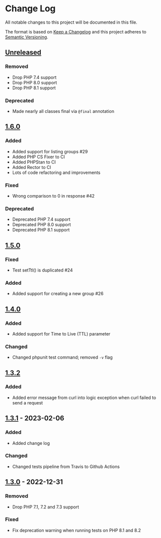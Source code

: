 # Change Log

All notable changes to this project will be documented in this file.

The format is based on [Keep a Changelog](http://keepachangelog.com/en/1.0.0/) and this project adheres to [Semantic Versioning](http://semver.org/spec/v2.0.0.html).

## [Unreleased]

### Removed

- Drop PHP 7.4 support
- Drop PHP 8.0 support
- Drop PHP 8.1 support

### Deprecated

- Made nearly all classes final via `@final` annotation 

## [1.6.0]

### Added

- Added support for listing groups #29
- Added PHP CS Fixer to CI
- Added PHPStan to CI
- Added Rector to CI
- Lots of code refactoring and improvements

### Fixed

- Wrong comparison to 0 in response #42

### Deprecated

- Deprecated PHP 7.4 support
- Deprecated PHP 8.0 support
- Deprecated PHP 8.1 support

## [1.5.0]

### Fixed

- Test setTtl() is duplicated #24

### Added

- Added support for creating a new group #26

## [1.4.0]

### Added

- Added support for Time to Live (TTL) parameter

### Changed

- Changed phpunit test command; removed `-v` flag 

## [1.3.2]

### Added

- Added error message from curl into logic exception when curl failed to send a request

## [1.3.1] - 2023-02-06

### Added

- Added change log

### Changed

- Changed tests pipeline from Travis to Github Actions

## [1.3.0] - 2022-12-31

### Removed

- Drop PHP 7.1, 7.2 and 7.3 support

### Fixed

- Fix deprecation warning when running tests on PHP 8.1 and 8.2

[Unreleased]: https://github.com/slunak/pushover-php/compare/v1.6.0...HEAD
[1.6.0]: https://github.com/slunak/pushover-php/compare/v1.5.0...v1.6.0
[1.5.0]: https://github.com/slunak/pushover-php/compare/v1.4.0...v1.5.0
[1.4.0]: https://github.com/slunak/pushover-php/compare/v1.3.2...v1.4.0
[1.3.2]: https://github.com/slunak/pushover-php/compare/v1.3.1...v1.3.2
[1.3.1]: https://github.com/slunak/pushover-php/compare/v1.3.0...v1.3.1
[1.3.0]: https://github.com/slunak/pushover-php/compare/v1.2.0...v1.3.0
